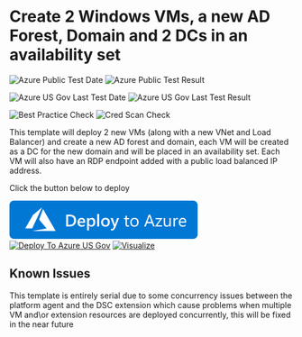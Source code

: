 # Create 2 Windows VMs, a new AD Forest, Domain and 2 DCs in an availability set

![Azure Public Test Date](https://azurequickstartsservice.blob.core.windows.net/badges/active-directory-new-domain-ha-2-dc/PublicLastTestDate.svg)
![Azure Public Test Result](https://azurequickstartsservice.blob.core.windows.net/badges/active-directory-new-domain-ha-2-dc/PublicDeployment.svg)

![Azure US Gov Last Test Date](https://azurequickstartsservice.blob.core.windows.net/badges/active-directory-new-domain-ha-2-dc/FairfaxLastTestDate.svg)
![Azure US Gov Last Test Result](https://azurequickstartsservice.blob.core.windows.net/badges/active-directory-new-domain-ha-2-dc/FairfaxDeployment.svg)

![Best Practice Check](https://azurequickstartsservice.blob.core.windows.net/badges/active-directory-new-domain-ha-2-dc/BestPracticeResult.svg)
![Cred Scan Check](https://azurequickstartsservice.blob.core.windows.net/badges/active-directory-new-domain-ha-2-dc/CredScanResult.svg)

This template will deploy 2 new VMs (along with a new VNet and Load Balancer) and create a new  AD forest and domain, each VM will be created as a DC for the new domain and will be placed in an availability set. Each VM will also have an RDP endpoint added with a public load balanced IP address.

Click the button below to deploy

[![Deploy To Azure](https://raw.githubusercontent.com/Azure/azure-quickstart-templates/master/1-CONTRIBUTION-GUIDE/images/deploytoazure.svg?sanitize=true)](https://portal.azure.com/#create/Microsoft.Template/uri/https%3A%2F%2Fraw.githubusercontent.com%2FAzure%2Fazure-quickstart-templates%2Fmaster%2Factive-directory-new-domain-ha-2-dc%2Fazuredeploy.json)  [![Deploy To Azure US Gov](https://raw.githubusercontent.com/svenjambor/azure-quickstart-templates/master/1-CONTRIBUTION-GUIDE/images/deploytoazuregov.svg?sanitize=true)](https://portal.azure.us/#create/Microsoft.Template/uri/https%3A%2F%2Fraw.githubusercontent.com%2FAzure%2Fazure-quickstart-templates%2Fmaster%2Factive-directory-new-domain-ha-2-dc%2Fazuredeploy.json)  [![Visualize](https://raw.githubusercontent.com/svenjambor/azure-quickstart-templates/master/1-CONTRIBUTION-GUIDE/images/visualizebutton.svg?sanitize=true)](http://armviz.io/#/?load=https%3A%2F%2Fraw.githubusercontent.com%2FAzure%2Fazure-quickstart-templates%2Fmaster%2Factive-directory-new-domain-ha-2-dc%2Fazuredeploy.json)

## Known Issues

This template is entirely serial due to some concurrency issues between the platform agent and the DSC extension which cause problems when multiple VM and\or extension resources are deployed concurrently, this will be fixed in the near future

